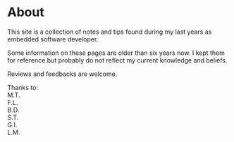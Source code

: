 # About

This site is a collection of notes and tips found during my last years as embedded software developer.

Some information on these pages are older than six years now. I kept them for reference but probably do not reflect my current knowledge and beliefs.

Reviews and feedbacks are welcome.

Thanks to:   
M.T.  
F.L.  
B.D.  
S.T.  
G.I.  
L.M.  
